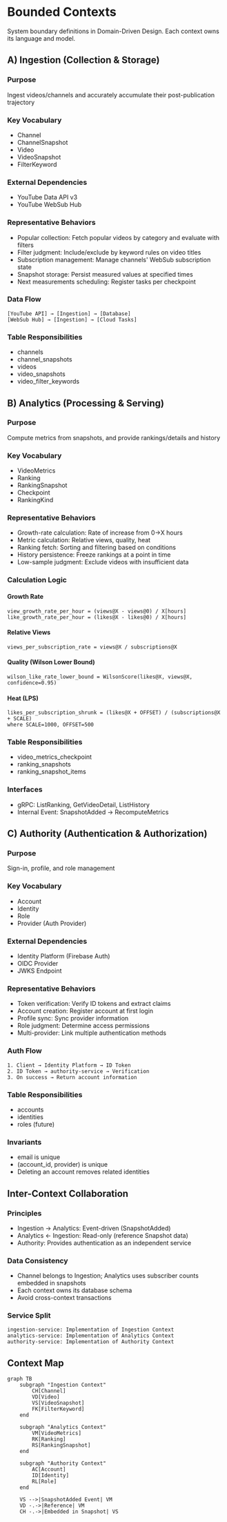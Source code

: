 # Bounded Contexts

System boundary definitions in Domain-Driven Design. Each context owns its language and model.

## A) Ingestion (Collection & Storage)

### Purpose
Ingest videos/channels and accurately accumulate their post-publication trajectory

### Key Vocabulary
- Channel
- ChannelSnapshot
- Video
- VideoSnapshot
- FilterKeyword

### External Dependencies
- YouTube Data API v3
- YouTube WebSub Hub

### Representative Behaviors
- Popular collection: Fetch popular videos by category and evaluate with filters
- Filter judgment: Include/exclude by keyword rules on video titles
- Subscription management: Manage channels' WebSub subscription state
- Snapshot storage: Persist measured values at specified times
- Next measurements scheduling: Register tasks per checkpoint

### Data Flow
```
[YouTube API] → [Ingestion] → [Database]
[WebSub Hub] → [Ingestion] → [Cloud Tasks]
```

### Table Responsibilities
- channels
- channel_snapshots
- videos
- video_snapshots
- video_filter_keywords

## B) Analytics (Processing & Serving)

### Purpose
Compute metrics from snapshots, and provide rankings/details and history

### Key Vocabulary
- VideoMetrics
- Ranking
- RankingSnapshot
- Checkpoint
- RankingKind

### Representative Behaviors
- Growth-rate calculation: Rate of increase from 0→X hours
- Metric calculation: Relative views, quality, heat
- Ranking fetch: Sorting and filtering based on conditions
- History persistence: Freeze rankings at a point in time
- Low-sample judgment: Exclude videos with insufficient data

### Calculation Logic

#### Growth Rate
```
view_growth_rate_per_hour = (views@X - views@0) / X[hours]
like_growth_rate_per_hour = (likes@X - likes@0) / X[hours]
```

#### Relative Views
```
views_per_subscription_rate = views@X / subscriptions@X
```

#### Quality (Wilson Lower Bound)
```
wilson_like_rate_lower_bound = WilsonScore(likes@X, views@X, confidence=0.95)
```

#### Heat (LPS)
```
likes_per_subscription_shrunk = (likes@X + OFFSET) / (subscriptions@X + SCALE)
where SCALE=1000, OFFSET=500
```

### Table Responsibilities
- video_metrics_checkpoint
- ranking_snapshots
- ranking_snapshot_items

### Interfaces
- gRPC: ListRanking, GetVideoDetail, ListHistory
- Internal Event: SnapshotAdded → RecomputeMetrics

## C) Authority (Authentication & Authorization)

### Purpose
Sign-in, profile, and role management

### Key Vocabulary
- Account
- Identity
- Role
- Provider (Auth Provider)

### External Dependencies
- Identity Platform (Firebase Auth)
- OIDC Provider
- JWKS Endpoint

### Representative Behaviors
- Token verification: Verify ID tokens and extract claims
- Account creation: Register account at first login
- Profile sync: Sync provider information
- Role judgment: Determine access permissions
- Multi-provider: Link multiple authentication methods

### Auth Flow
```
1. Client → Identity Platform → ID Token
2. ID Token → authority-service → Verification
3. On success → Return account information
```

### Table Responsibilities
- accounts
- identities
- roles (future)

### Invariants
- email is unique
- (account_id, provider) is unique
- Deleting an account removes related identities

## Inter-Context Collaboration

### Principles
- Ingestion → Analytics: Event-driven (SnapshotAdded)
- Analytics ← Ingestion: Read-only (reference Snapshot data)
- Authority: Provides authentication as an independent service

### Data Consistency
- Channel belongs to Ingestion; Analytics uses subscriber counts embedded in snapshots
- Each context owns its database schema
- Avoid cross-context transactions

### Service Split
```
ingestion-service: Implementation of Ingestion Context
analytics-service: Implementation of Analytics Context  
authority-service: Implementation of Authority Context
```

## Context Map

```mermaid
graph TB
    subgraph "Ingestion Context"
        CH[Channel]
        VD[Video]
        VS[VideoSnapshot]
        FK[FilterKeyword]
    end
    
    subgraph "Analytics Context"
        VM[VideoMetrics]
        RK[Ranking]
        RS[RankingSnapshot]
    end
    
    subgraph "Authority Context"
        AC[Account]
        ID[Identity]
        RL[Role]
    end
    
    VS -->|SnapshotAdded Event| VM
    VD -.->|Reference| VM
    CH -.->|Embedded in Snapshot| VS
```
